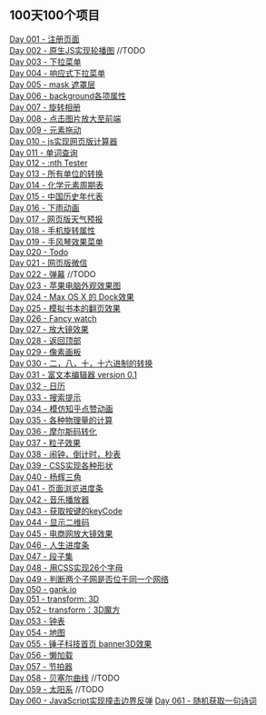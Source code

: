 ## 100天100个项目

[Day 001 - 注册页面](day001.html)  
[Day 002 - 原生JS实现轮播图](day002.html)  //TODO  
[Day 003 - 下拉菜单](day003.html)  
[Day 004 - 响应式下拉菜单](day004.html)  
[Day 005 - mask 遮罩层](day005.html)  
[Day 006 - background各项属性](day006.html)  
[Day 007 - 旋转相册](day007.html)  
[Day 008 - 点击图片放大至前端](day008.html)  
[Day 009 - 元素拖动](day009.html)  
[Day 010 - js实现网页版计算器](day010.html)  
[Day 011 - 单词查询](day011.html)  
[Day 012 - :nth Tester](day012.html)  
[Day 013 - 所有单位的转换](day013.html)  
[Day 014 - 化学元素周期表](day014.html)  
[Day 015 - 中国历史年代表](day015.html)  
[Day 016 - 下雨动画](day016.html)  
[Day 017 - 网页版天气预报](day017.html)  
[Day 018 - 手机旋转属性](day018.html)  
[Day 019 - 手风琴效果菜单](day019.html)  
[Day 020 - Todo](day020.html)  
[Day 021 - 网页版微信]()  
[Day 022 - 弹幕](day022.html)  //TODO  
[Day 023 - 苹果电脑外观效果图](day023.html)  
[Day 024 - Max OS X 的 Dock效果]()  
[Day 025 - 模拟书本的翻页效果]()  
[Day 026 - Fancy watch](day026.html)  
[Day 027 - 放大镜效果](day027.html)  
[Day 028 - 返回顶部](day028.html)  
[Day 029 - 像素画板](day029.html)  
[Day 030 - 二，八，十，十六进制的转换](day030.html)  
[Day 031 - 富文本编辑器 version 0.1](day031.html)  
[Day 032 - 日历](day032.html)  
[Day 033 - 搜索提示](day033.html)  
[Day 034 - 模仿知乎点赞动画](day034.html)  
[Day 035 - 各种物理量的计算](day035.html)  
[Day 036 - 摩尔斯码转化](day036.html)  
[Day 037 - 粒子效果](day037.html)  
[Day 038 - 闹钟，倒计时，秒表]()  
[Day 039 - CSS实现各种形状](day039.html)  
[Day 040 - 杨辉三角](day040.html)  
[Day 041 - 页面浏览进度条](day041.html)  
[Day 042 - 音乐播放器](day042.html)  
[Day 043 - 获取按键的keyCode](day043.html)  
[Day 044 - 显示二维码](day044.html)  
[Day 045 - 电商网放大镜效果](day045.html)  
[Day 046 - 人生进度条](day046.html)  
[Day 047 - 段子集](day047.html)  
[Day 048 - 用CSS实现26个字母](day048.html)  
[Day 049 - 判断两个子网是否位于同一个网络](day049.html)  
[Day 050 - gank.io](day050.html)  
[Day 051 - transform: 3D](day051.html)  
[Day 052 - transform：3D魔方](day052.html)  
[Day 053 - 钟表](day053.html)  
[Day 054 - 地图](day054.html)  
[Day 055 - 锤子科技首页 banner3D效果](day055.html)  
[Day 056 - 懒加载](day056.html)  
[Day 057 - 节拍器](day057.html)  
[Day 058 - 贝塞尔曲线](day058.html)  //TODO  
[Day 059 - 太阳系](day059.html)  //TODO  
[Day 060 - JavaScript实现撞击边界反弹](day060.html)
[Day 061 - 随机获取一句诗词](day061.html)  